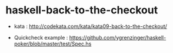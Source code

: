 # haskell-back-to-the-checkout

- kata : http://codekata.com/kata/kata09-back-to-the-checkout/

- Quickcheck example : https://github.com/ygrenzinger/haskell-poker/blob/master/test/Spec.hs